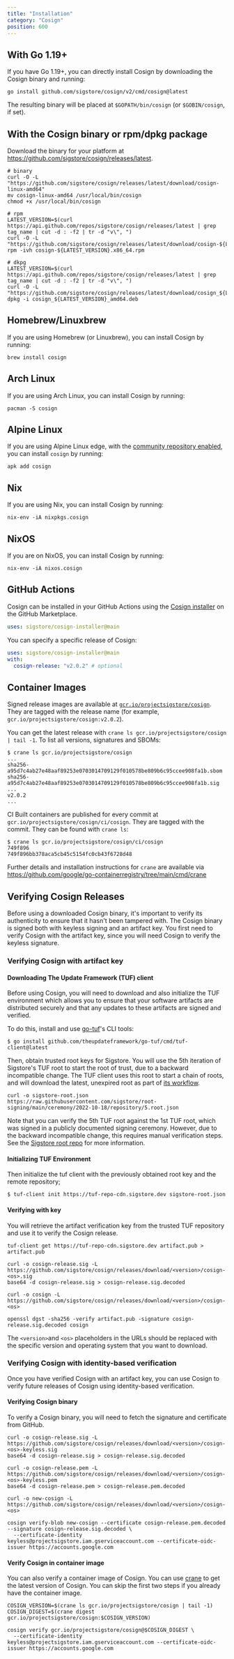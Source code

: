 ```yaml
---
title: "Installation"
category: "Cosign"
position: 600
---
```


## With Go 1.19+

If you have Go 1.19+, you can directly install Cosign by downloading the Cosign binary and running:

```console
go install github.com/sigstore/cosign/v2/cmd/cosign@latest
```

The resulting binary will be placed at `$GOPATH/bin/cosign` (or `$GOBIN/cosign`, if set).

## With the Cosign binary or rpm/dpkg package

Download the binary for your platform at https://github.com/sigstore/cosign/releases/latest.

```console
# binary
curl -O -L "https://github.com/sigstore/cosign/releases/latest/download/cosign-linux-amd64"
mv cosign-linux-amd64 /usr/local/bin/cosign
chmod +x /usr/local/bin/cosign

# rpm
LATEST_VERSION=$(curl https://api.github.com/repos/sigstore/cosign/releases/latest | grep tag_name | cut -d : -f2 | tr -d "v\", ")
curl -O -L "https://github.com/sigstore/cosign/releases/latest/download/cosign-${LATEST_VERSION}.x86_64.rpm"
rpm -ivh cosign-${LATEST_VERSION}.x86_64.rpm

# dkpg
LATEST_VERSION=$(curl https://api.github.com/repos/sigstore/cosign/releases/latest | grep tag_name | cut -d : -f2 | tr -d "v\", ")
curl -O -L "https://github.com/sigstore/cosign/releases/latest/download/cosign_${LATEST_VERSION}_amd64.deb"
dpkg -i cosign_${LATEST_VERSION}_amd64.deb
```

## Homebrew/Linuxbrew

If you are using Homebrew (or Linuxbrew), you can install Cosign by running:

```console
brew install cosign
```

## Arch Linux

If you are using Arch Linux, you can install Cosign by running:

```console
pacman -S cosign
```

## Alpine Linux

If you are using Alpine Linux edge, with the [community repository enabled](https://wiki.alpinelinux.org/w/index.php?title=Enable_Community_Repository),
you can install `cosign` by running:

```console
apk add cosign
```

## Nix

If you are using Nix, you can install Cosign by running:

```console
nix-env -iA nixpkgs.cosign
```

## NixOS

If you are on NixOS, you can install Cosign by running:

```console
nix-env -iA nixos.cosign
```

## GitHub Actions

Cosign can be installed in your GitHub Actions using the [Cosign installer](https://github.com/marketplace/actions/cosign-installer) on the GitHub Marketplace.

```yaml
uses: sigstore/cosign-installer@main
```

You can specify a specific release of Cosign:

```yaml
uses: sigstore/cosign-installer@main
with:
  cosign-release: "v2.0.2" # optional
```

## Container Images

Signed release images are available at [`gcr.io/projectsigstore/cosign`](http://gcr.io/projectsigstore/cosign).
They are tagged with the release name (for example, `gcr.io/projectsigstore/cosign:v2.0.2`).

You can get the latest release with `crane ls gcr.io/projectsigstore/cosign | tail -1`. To list all versions, signatures and SBOMs:

```console
$ crane ls gcr.io/projectsigstore/cosign
...
sha256-a95d7c4ab27e48aaf89253e0703014709129f010578be809b6c95ccee908fa1b.sbom
sha256-a95d7c4ab27e48aaf89253e0703014709129f010578be809b6c95ccee908fa1b.sig
...
v2.0.2
...
```

CI Built containers are published for every commit at `gcr.io/projectsigstore/cosign/ci/cosign`.
They are tagged with the commit.
They can be found with `crane ls`:

```console
$ crane ls gcr.io/projectsigstore/cosign/ci/cosign
749f896
749f896bb378aca5cb45c5154fc0cb43f6728d48
```

Further details and installation instructions for `crane` are available via https://github.com/google/go-containerregistry/tree/main/cmd/crane

## Verifying Cosign Releases

Before using a downloaded Cosign binary, it's important to verify its authenticity to ensure that it hasn't been tampered with. The Cosign binary is signed both with keyless signing and an artifact key. You first need to verify Cosign with the artifact key, since you will need Cosign to verify the keyless signature.

### Verifying Cosign with artifact key

#### Downloading The Update Framework (TUF) client

Before using Cosign, you will need to download and also initialize the TUF environment which allows you to ensure that your software artifacts are distributed securely and that any updates to these artifacts are signed and verified.

To do this, install and use [go-tuf](https://github.com/theupdateframework/go-tuf)'s CLI tools:

```console
$ go install github.com/theupdateframework/go-tuf/cmd/tuf-client@latest
```

Then, obtain trusted root keys for Sigstore. You will use the 5th iteration of Sigstore's TUF root to start the root of trust, due to a backward incompatible change. The TUF client uses this root to start a chain of roots, and will download the latest, unexpired root as part of [its workflow](https://theupdateframework.github.io/specification/latest/#update-root).

```console
curl -o sigstore-root.json https://raw.githubusercontent.com/sigstore/root-signing/main/ceremony/2022-10-18/repository/5.root.json
```

Note that you can verify the 5th TUF root against the 1st TUF root, which was signed in a publicly documented signing ceremony. However, due to the backward incompatible change, this requires manual verification steps. See the [Sigstore root repo](https://github.com/sigstore/root-signing) for more information.

#### Initializing TUF Environment

Then initialize the tuf client with the previously obtained root key and the remote repository;

```console
$ tuf-client init https://tuf-repo-cdn.sigstore.dev sigstore-root.json
```

#### Verifying with key

You will retrieve the artifact verification key from the trusted TUF repository and use it to verify the Cosign release.

```console
tuf-client get https://tuf-repo-cdn.sigstore.dev artifact.pub > artifact.pub

curl -o cosign-release.sig -L https://github.com/sigstore/cosign/releases/download/<version>/cosign-<os>.sig
base64 -d cosign-release.sig > cosign-release.sig.decoded

curl -o cosign -L https://github.com/sigstore/cosign/releases/download/<version>/cosign-<os>

openssl dgst -sha256 -verify artifact.pub -signature cosign-release.sig.decoded cosign
```

The `<version>`and `<os>` placeholders in the URLs should be replaced with the specific version and operating system that you want to download.

### Verifying Cosign with identity-based verification

Once you have verified Cosign with an artifact key, you can use Cosign to verify future releases of Cosign using identity-based verification. 

#### Verifying Cosign binary

To verify a Cosign binary, you will need to fetch the signature and certificate from GitHub.

```console
curl -o cosign-release.sig -L https://github.com/sigstore/cosign/releases/download/<version>/cosign-<os>-keyless.sig
base64 -d cosign-release.sig > cosign-release.sig.decoded

curl -o cosign-release.pem -L https://github.com/sigstore/cosign/releases/download/<version>/cosign-<os>-keyless.pem
base64 -d cosign-release.pem > cosign-release.pem.decoded

curl -o new-cosign -L https://github.com/sigstore/cosign/releases/download/<version>/cosign-<os>

cosign verify-blob new-cosign --certificate cosign-release.pem.decoded --signature cosign-release.sig.decoded \
  --certificate-identity keyless@projectsigstore.iam.gserviceaccount.com --certificate-oidc-issuer https://accounts.google.com
```

#### Verify Cosign in container image

You can also verify a container image of Cosign. You can use [crane](https://github.com/google/go-containerregistry/blob/main/cmd/crane/README.md) to get the latest version of Cosign. You can skip the first two steps if you already have the container image.

```console
COSIGN_VERSION=$(crane ls gcr.io/projectsigstore/cosign | tail -1)
COSIGN_DIGEST=$(crane digest gcr.io/projectsigstore/cosign:$COSIGN_VERSION)

cosign verify gcr.io/projectsigstore/cosign@$COSIGN_DIGEST \
  --certificate-identity keyless@projectsigstore.iam.gserviceaccount.com --certificate-oidc-issuer https://accounts.google.com
```
